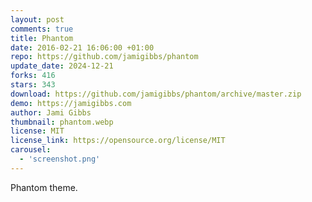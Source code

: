 ```yaml
---
layout: post
comments: true
title: Phantom
date: 2016-02-21 16:06:00 +01:00
repo: https://github.com/jamigibbs/phantom
update_date: 2024-12-21
forks: 416
stars: 343
download: https://github.com/jamigibbs/phantom/archive/master.zip
demo: https://jamigibbs.com
author: Jami Gibbs
thumbnail: phantom.webp
license: MIT
license_link: https://opensource.org/license/MIT
carousel:
  - 'screenshot.png'
---
```


Phantom theme.
